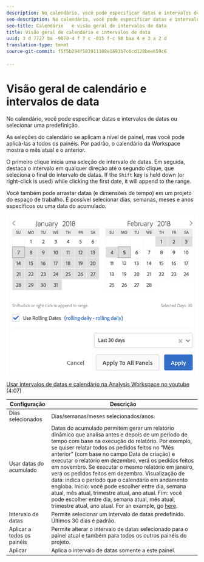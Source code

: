 ```yaml
---
description: No calendário, você pode especificar datas e intervalos de datas ou selecionar uma predefinição.
seo-description: No calendário, você pode especificar datas e intervalos de datas ou selecionar uma predefinição.
seo-title: Calendário   e visão geral de intervalos de data
title: Visão geral de calendário e intervalos de data
uuid: 3 d 7727 ba -9070-4 f 7 c -815 f-c 98 baa 4 e 3 a 2 d
translation-type: tm+mt
source-git-commit: f5f5b294f503911108e1693b7c6cd128bee659c6

---
```



# Visão geral de calendário e intervalos de data

No calendário, você pode especificar datas e intervalos de datas ou selecionar uma predefinição.

As seleções do calendário se aplicam a nível de painel, mas você pode aplicá-las a todos os painéis. Por padrão, o calendário da Workspace mostra o mês atual e o anterior.

O primeiro clique inicia uma seleção de intervalo de datas. Em seguida, destaca o intervalo em qualquer direção até o segundo clique, que seleciona o final do intervalo de datas. If the `Shift` key is held down (or right-click is used) while clicking the first date, it will append to the range.

Você também pode arrastar datas (e dimensões de tempo) em um projeto do espaço de trabalho. É possível selecionar dias, semanas, meses e anos específicos ou uma data do acumulado.

![](assets/aw_calendar.png)

[Usar intervalos de datas e calendário na Analysis Workspace no youtube](https://www.youtube.com/watch?v=L4FSrxr3SDA&list=PL2tCx83mn7GuNnQdYGOtlyCu0V5mEZ8sS&index=28) (4:07)


| Configuração | Descrição |
|--- |--- |
| Dias selecionados | Dias/semanas/meses selecionados/anos. |
| Usar datas do acumulado | Datas do acumulado permitem gerar um relatório dinâmico que analisa antes e depois de um período de tempo com base na execução do relatório. Por exemplo, se quiser relatar todos os pedidos feitos no “Mês anterior” (com base no campo Data de criação) e executar o relatório em dezembro, verá os pedidos feitos em novembro. Se executar o mesmo relatório em janeiro, verá os pedidos feitos em dezembro.  Visualização de data: indica o período que o calendário em andamento engloba.  Início: você pode escolher entre dia, semana atual, mês atual, trimestre atual, ano atual.  Fim: você pode escolher entre dia, semana atual, mês atual, trimestre atual, ano atual.  For an example, go [here](/help/analyze/analysis-workspace/components/calendar-date-ranges/custom-date-ranges.md). |
| Intervalo de datas | Permite selecionar um intervalo de datas predefinido. Últimos 30 dias é padrão. |
| Aplicar a todos os painéis | Permite alterar o intervalo de datas selecionado para o painel atual e também para todos os outros painéis do projeto. |
| Aplicar | Aplica o intervalo de datas somente a este painel. |
